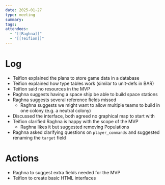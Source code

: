 ```yaml
---
date: 2025-01-27
type: meeting
summary: 
tags: 
attendees:
  - "[[Raghna]]"
  - "[[Teifion]]"
---
```



# Log
- Teifion explained the plans to store game data in a database
- Teifion explained how type tables work (similar to unit-defs in BAR)
- Teifion said no resources in the MVP
- Raghna suggests having a space ship be able to build space stations
- Raghna suggests several reference fields missed
	- Raghna suggests we might want to allow multiple teams to build in one colony (e.g. a neutral colony)
- Discussed the interface, both agreed no graphical map to start with
- Teifion clarified Raghna is happy with the scope of the MVP
	- Raghna likes it but suggested removing Populations
- Raghna asked clarifying questions on `player_commands` and suggested renaming the `target` field

# Actions
- Raghna to suggest extra fields needed for the MVP
- Teifion to create basic HTML interfaces
